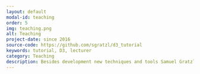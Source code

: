 ```yaml
---
layout: default
modal-id: teaching
order: 5
img: teaching.png
alt: Teaching
project-date: since 2016
source-code: https://github.com/sgratzl/d3_tutorial
keywords: tutorial, D3, lecturer
category: Teaching
description: Besides development new techniques and tools Samuel Gratzl is a lecturer at the <a href="https://www.fh-ooe.at/campus-hagenberg/" rel="noopener" target="_blank">Hagenberg University of Applied Sciences</a>, where he teaches students the fundamentals of information visualization with a focus on web based visualizations using D3.
---
```

